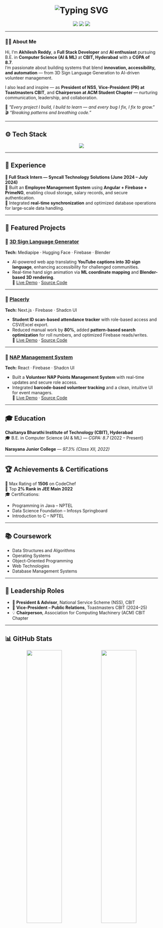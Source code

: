 <!-- Save this as README.md in your profile repo (named exactly as your username: arAkhil019) -->

<h1 align="center">
  <img src="https://readme-typing-svg.demolab.com?font=Fira+Code&weight=500&size=26&pause=1000&color=FF2E63&center=true&vCenter=true&width=500&lines=Hey%2C+I'm+Akhilesh+Reddy+👋;Full+Stack+Developer+%7C+AI+and+ML+Engineer;Breaking+Patterns+%26+Breathing+Code+🎬" alt="Typing SVG" />
</h1>

<p align="center">
  <a href="mailto:reddyakhil845@gmail.com"><img src="https://img.shields.io/badge/Email-reddyakhil845%40gmail.com-red?style=for-the-badge&logo=gmail"></a>
  <a href="https://www.linkedin.com/in/akhilesh-reddy-patlolla-51a183287/"><img src="https://img.shields.io/badge/LinkedIn-Akhilesh%20Reddy-blue?style=for-the-badge&logo=linkedin"></a>
  <a href="https://github.com/arAkhil019"><img src="https://img.shields.io/badge/GitHub-arAkhil019-black?style=for-the-badge&logo=github"></a>
</p>

---

### 👨‍💻 About Me

Hi, I’m **Akhilesh Reddy**, a **Full Stack Developer** and **AI enthusiast** pursuing B.E. in **Computer Science (AI & ML)** at **CBIT, Hyderabad** with a **CGPA of 8.7**.  
I’m passionate about building systems that blend **innovation, accessibility, and automation** — from 3D Sign Language Generation to AI-driven volunteer management.  

I also lead and inspire — as **President of NSS**, **Vice-President (PR) at Toastmasters CBIT**, and **Chairperson at ACM Student Chapter** — nurturing communication, leadership, and collaboration.

💬 *"Every project I build, I build to learn — and every bug I fix, I fix to grow."*  
🎬 *“Breaking patterns and breathing code.”*

---

## ⚙️ Tech Stack

<p align="center">
  <img src="https://skillicons.dev/icons?i=python,java,cpp,js,react,nextjs,angular,nodejs,firebase,blender,html,css,tailwind,git,github,vscode,mysql&theme=dark" />
</p>

---

## 💼 Experience

**🧩 Full Stack Intern — Syncall Technology Solutions (June 2024 – July 2024)**  
🔹 Built an **Employee Management System** using **Angular + Firebase + PrimeNG**, enabling cloud storage, salary records, and secure authentication.  
🔹 Integrated **real-time synchronization** and optimized database operations for large-scale data handling.

---

## 🚀 Featured Projects

### 🎥 [3D Sign Language Generator](#)
**Tech:** Mediapipe · Hugging Face · Firebase · Blender  
- AI-powered web app translating **YouTube captions into 3D sign language**, enhancing accessibility for challenged communities.  
- Real-time hand sign animation via **ML coordinate mapping** and **Blender-based 3D rendering**.  
📎 [Live Demo](#) · [Source Code](#)

---

### 🧾 [Placerly](#)
**Tech:** Next.js · Firebase · Shadcn UI  
- **Student ID scan-based attendance tracker** with role-based access and CSV/Excel export.  
- Reduced manual work by **80%**, added **pattern-based search optimization** for roll numbers, and optimized Firebase reads/writes.  
📎 [Live Demo](#) · [Source Code](#)

---

### 🧭 [NAP Management System](#)
**Tech:** React · Firebase · Shadcn UI  
- Built a **Volunteer NAP Points Management System** with real-time updates and secure role access.  
- Integrated **barcode-based volunteer tracking** and a clean, intuitive UI for event managers.  
📎 [Live Demo](#) · [Source Code](#)

---

## 🎓 Education

**Chaitanya Bharathi Institute of Technology (CBIT), Hyderabad**  
🎓 B.E. in Computer Science (AI & ML) — *CGPA: 8.7* (2022 – Present)

**Narayana Junior College** — *97.3% (Class XII, 2022)*

---

## 🏆 Achievements & Certifications

🏅 Max Rating of **1506** on CodeChef  
🏅 Top **2% Rank in JEE Main 2022**  
🎓 Certifications:  
- Programming in Java – NPTEL  
- Data Science Foundation – Infosys Springboard  
- Introduction to C – NPTEL  

---

## 📚 Coursework

- Data Structures and Algorithms  
- Operating Systems  
- Object-Oriented Programming  
- Web Technologies  
- Database Management Systems  

---

## 💬 Leadership Roles

- 👔 **President & Advisor**, National Service Scheme (NSS), CBIT  
- 🎤 **Vice-President – Public Relations**, Toastmasters CBIT (2024–25)  
- 💡 **Chairperson**, Association for Computing Machinery (ACM) CBIT Chapter  

---

## 📊 GitHub Stats

<p align="center">
  <img width="48%" src="https://github-readme-stats.vercel.app/api?username=arAkhil019&show_icons=true&theme=radical&hide_border=true" />
  <img width="48%" src="https://github-readme-streak-stats.herokuapp.com/?user=arAkhil019&theme=radical&hide_border=true" />
</p>

<p align="center">
  <img src="https://github-readme-activity-graph.vercel.app/graph?username=arAkhil019&theme=react-dark&hide_border=true&area=true" width="90%"/>
</p>

---

## 🌐 Connect with Me

<p align="center">
  <a href="mailto:reddyakhil845@gmail.com"><img src="https://img.shields.io/badge/Gmail-D14836?style=for-the-badge&logo=gmail&logoColor=white" /></a>
  <a href="https://linkedin.com/in/akhilesh-reddy-patlolla-51a183287/"><img src="https://img.shields.io/badge/LinkedIn-0A66C2?style=for-the-badge&logo=linkedin&logoColor=white" /></a>
  <a href="https://github.com/arAkhil019"><img src="https://img.shields.io/badge/GitHub-100000?style=for-the-badge&logo=github&logoColor=white" /></a>
  <a href="https://auth.geeksforgeeks.org/user/aman_2_0_2_3/practice"><img src="https://img.shields.io/badge/GeeksforGeeks-2F8D46?style=for-the-badge&logo=geeksforgeeks&logoColor=white" /></a>
  <a href="https://codeforces.com/profile/abthecoder23"><img src="https://img.shields.io/badge/Codeforces-445FA0?style=for-the-badge&logo=codeforces&logoColor=white" /></a>
</p>

---

<p align="center">
  <img src="https://komarev.com/ghpvc/?username=arAkhil019&label=Profile+Visits&color=brightgreen&style=flat-square" alt="profile views"/>
</p>

<p align="center">
  🎬 *"Code is my script. Innovation is my direction."* 🎥  
</p>
